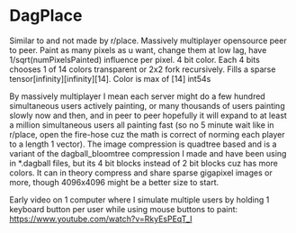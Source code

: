 # DagPlace
Similar to and not made by r/place. Massively multiplayer opensource peer to peer. Paint as many pixels as u want, change them at low lag, have 1/sqrt(numPixelsPainted) influence per pixel. 4 bit color. Each 4 bits chooses 1 of 14 colors transparent or 2x2 fork recursively. Fills a sparse tensor[infinity][infinity][14]. Color is max of [14] int54s

By massively multiplayer I mean each server might do a few hundred simultaneous users actively painting, or many thousands of users painting slowly now and then, and in peer to peer hopefully it will expand to at least a million simultaneous users all painting fast (so no 5 minute wait like in r/place, open the fire-hose cuz the math is correct of norming each player to a length 1 vector). The image compression is quadtree based and is a variant of the dagball_bloomtree compression I made and have been using in *.dagball files, but its 4 bit blocks instead of 2 bit blocks cuz has more colors. It can in theory compress and share sparse gigapixel images or more, though 4096x4096 might be a better size to start.

Early video on 1 computer where I simulate multiple users by holding 1 keyboard button per user while using mouse buttons to paint: https://www.youtube.com/watch?v=RkyEsPEqT_I
